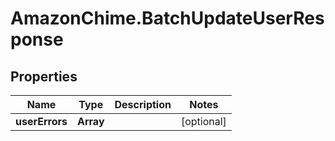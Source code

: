 # AmazonChime.BatchUpdateUserResponse

## Properties

Name | Type | Description | Notes
------------ | ------------- | ------------- | -------------
**userErrors** | **Array** |  | [optional] 


